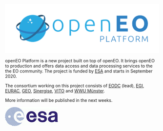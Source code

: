 ![openEO Platform](./platform.png)

openEO Platform is a new project built on top of openEO.
It brings openEO to production and offers data access and data processing services to the the EO community.
The project is funded by [ESA](https://esa.int) and starts in September 2020.

The consortium working on this project consists of [EODC](https://eodc.eu/) (lead), [EGI](https://www.egi.eu/), [EURAC](http://www.eurac.edu/), [GEO](http://www.earthobservations.org/index.php), [Sinergise](https://www.sinergise.com/), [VITO](https://vito.be/en) and [WWU Münster](https://ifgi.de).

More information will be published in the next weeks.

![ESA logo](./esa.gif)

